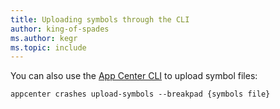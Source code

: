 ```yaml
---
title: Uploading symbols through the CLI
author: king-of-spades
ms.author: kegr
ms.topic: include
---
```


You can also use the [App Center CLI](~/cli/index.md) to upload symbol files:

```shell
appcenter crashes upload-symbols --breakpad {symbols file}
```